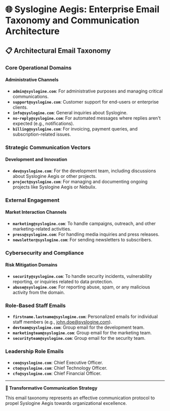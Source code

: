 # 🌐 Syslogine Aegis: Enterprise Email Taxonomy and Communication Architecture

## 📋 Architectural Email Taxonomy

### **Core Operational Domains**

#### Administrative Channels
- **`admin@syslogine.com`**: For administrative purposes and managing critical communications.
- **`support@syslogine.com`**: Customer support for end-users or enterprise clients.
- **`info@syslogine.com`**: General inquiries about Syslogine.
- **`no-reply@syslogine.com`**: For automated messages where replies aren't expected (e.g., notifications).
- **`billing@syslogine.com`**: For invoicing, payment queries, and subscription-related issues.

### **Strategic Communication Vectors**

#### Development and Innovation
- **`dev@syslogine.com`**: For the development team, including discussions about Syslogine Aegis or other projects.
- **`project@syslogine.com`**: For managing and documenting ongoing projects like Syslogine Aegis or Nebulix.

### **External Engagement**

#### Market Interaction Channels
- **`marketing@syslogine.com`**: To handle campaigns, outreach, and other marketing-related activities.
- **`press@syslogine.com`**: For handling media inquiries and press releases.
- **`newsletter@syslogine.com`**: For sending newsletters to subscribers.

### **Cybersecurity and Compliance**

#### Risk Mitigation Domains
- **`security@syslogine.com`**: To handle security incidents, vulnerability reporting, or inquiries related to data protection.
- **`abuse@syslogine.com`**: For reporting abuse, spam, or any malicious activity from the domain.

### **Role-Based Staff Emails**

- **`firstname.lastname@syslogine.com`**: Personalized emails for individual staff members (e.g., john.doe@syslogine.com).
- **`devteam@syslogine.com`**: Group email for the development team.
- **`marketingteam@syslogine.com`**: Group email for the marketing team.
- **`securityteam@syslogine.com`**: Group email for the security team.

### **Leadership Role Emails**

- **`ceo@syslogine.com`**: Chief Executive Officer.
- **`cto@syslogine.com`**: Chief Technology Officer.
- **`cfo@syslogine.com`**: Chief Financial Officer.

---

**🚀 Transformative Communication Strategy**

This email taxonomy represents an effective communication protocol to propel Syslogine Aegis towards organizational excellence.
